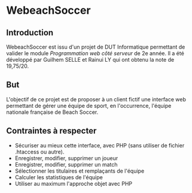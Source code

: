 # WebeachSoccer

## Introduction

WebeachSoccer est issu d'un projet de DUT Informatique permettant de valider le module *Programmation web côté serveur* de 2e année. Il a été développé par Guilhem SELLE et Rainui LY qui ont obtenu la note de 19,75/20.

## But

L'objectif de ce projet est de proposer à un client fictif une interface web permettant de gérer une équipe de sport, en l'occurrence, l'équipe nationale française de Beach Soccer.

## Contraintes à respecter

- Sécuriser au mieux cette interface, avec PHP (sans utiliser de fichier .htaccess ou autre).
- Enregistrer, modifier, supprimer un joueur
- Enregistrer, modifier, supprimer un match
- Sélectionner les titulaires et remplaçants de l'équipe
- Calculer les statistiques de l'équipe
- Utiliser au maximum l'approche objet avec PHP
